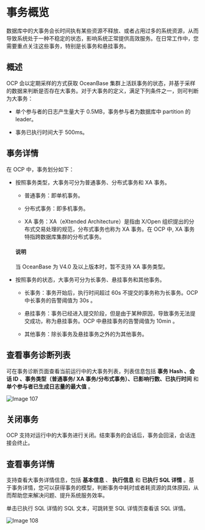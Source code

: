 # 事务概览

数据库中的大事务会长时间执有某些资源不释放、或者占用过多的系统资源，从而导致系统处于一种不稳定的状态，影响系统正常提供高效服务。在日常工作中，您需要重点关注这些事务，特别是长事务和悬挂事务。

## 概述

OCP 会以定期采样的方式获取 OceanBase 集群上活跃事务的状态，并基于采样的数据来判断是否存在大事务。对于大事务的定义，满足下列条件之一，则可判断为大事务：

* 单个参与者的日志产生量大于 0.5MB，事务参与者为数据库中 partition 的 leader。

* 事务已执行时间大于 500ms。

## 事务详情

在 OCP 中，事务划分如下：

* 按照事务类型，大事务可分为普通事务、分布式事务和 XA 事务。

  * 普通事务：即单机事务。

  * 分布式事务：即多机事务。

  * XA 事务：XA（eXtended Architecture）是指由 X/Open 组织提出的分布式交易处理的规范，分布式事务也称为 XA 事务。在 OCP 中, XA 事务特指跨数据库集群的分布式事务。
  
   <main id="notice" type='explain'>
    <h4>说明</h4>
    <p>当 OceanBase 为 V4.0 及以上版本时，暂不支持 XA 事务类型。</p>
   </main>

* 按照事务的状态，大事务可分为长事务、悬挂事务和其他事务。

  * 长事务：事务开始后，执行时间超过 60s 不提交的事务称为长事务。OCP 中长事务的告警阈值为 30s 。

  * 悬挂事务：事务已经进入提交阶段，但是由于某种原因，导致事务无法提交成功，称为悬挂事务。OCP 中悬挂事务的告警阈值为 10min 。

  * 其他事务：除长事务及悬挂事务之外的为其他事务。

## 查看事务诊断列表

可在事务诊断页面查看当前运行中的大事务列表，列表信息包括 **事务 Hash 、会话 ID 、事务类型（普通事务/ XA 事务/分布式事务）、已影响行数、已执行时间** 和 **单个参与者已生成日志量的最大值** 。

![Image 107](https://help-static-aliyun-doc.aliyuncs.com/assets/img/zh-CN/6410999461/p430416.png)

## 关闭事务

OCP 支持对运行中的大事务进行关闭。结束事务的会话后，事务会回滚，会话连接会终止。

## 查看事务详情

支持查看大事务详情信息，包括 **基本信息** 、 **执行信息** 和 **已执行 SQL 详情** 。基于事务详情，您可以获得事务的模型，判断事务中耗时或者耗资源的具体原因，从而帮助您来解决问题、提升系统服务效率。

单击已执行 SQL 详情的 SQL 文本，可跳转至 SQL 详情页查看该 SQL 详情。

![Image 108](https://help-static-aliyun-doc.aliyuncs.com/assets/img/zh-CN/6410999461/p430417.png)
